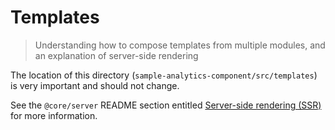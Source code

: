 # Templates
> Understanding how to compose templates from multiple modules, and an explanation of server-side rendering

The location of this directory (`sample-analytics-component/src/templates`) is very important and should not change.

See the `@core/server` README section entitled [Server-side rendering (SSR)](https://code.devops.fds.com/polaris/core/server/blob/master/README.md#server-side-rendering-ssr) for more information.
